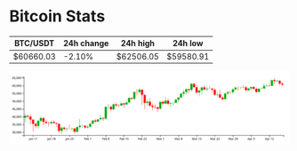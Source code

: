 # Bitcoin Stats

BTC/USDT|24h change|24h high|24h low|
|---|---|---|---|
|$60660.03|-2.10%|$62506.05|$59580.91|

<img src="./chart.svg">
